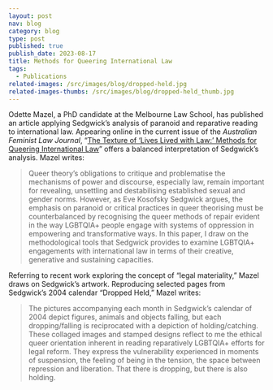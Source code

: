 ```yaml
---
layout: post
nav: blog
category: blog
type: post
published: true
publish_date: 2023-08-17
title: Methods for Queering International Law
tags:
  - Publications
related-images: /src/images/blog/dropped-held.jpg
related-images-thumbs: /src/images/blog/dropped-held_thumb.jpg
---
```

Odette Mazel, a PhD candidate at the Melbourne Law School, has published an article applying Sedgwick’s analysis of paranoid and reparative reading to international law. Appearing online in the current issue of the *Australian Feminist Law Journal*, “[The Texture of ‘Lives Lived with Law:’ Methods for Queering International Law](<https://www.tandfonline.com/doi/full/10.1080/13200968.2023.2188690>)” offers a balanced interpretation of Sedgwick’s analysis. Mazel writes:

> Queer theory’s obligations to critique and problematise the mechanisms of power and discourse, especially law, remain important for revealing, unsettling and destabilising established sexual and gender norms. However, as Eve Kosofsky Sedgwick argues, the emphasis on paranoid or critical practices in queer theorising must be counterbalanced by recognising the queer methods of repair evident in the way LGBTQIA+ people engage with systems of oppression in empowering and transformative ways. In this paper, I draw on the methodological tools that Sedgwick provides to examine LGBTQIA+ engagements with international law in terms of their creative, generative and sustaining capacities.

Referring to recent work exploring the concept of “legal materiality,” Mazel draws on Sedgwick’s artwork. Reproducing selected pages from Sedgwick’s 2004 calendar “Dropped Held,” Mazel writes:

> The pictures accompanying each month in Sedgwick’s calendar of 2004 depict figures, animals and objects falling, but each dropping/falling is reciprocated with a depiction of holding/catching. These collaged images and stamped designs reflect to me the ethical queer orientation inherent in reading reparatively LGBTQIA+ efforts for legal reform. They express the vulnerability experienced in moments of suspension, the feeling of being in the tension, the space between repression and liberation. That there is dropping, but there is also holding.